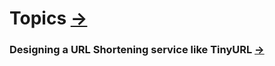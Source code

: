 # Topics [->](https://www.educative.io/courses/grokking-the-system-design-interview)
### Designing a URL Shortening service like TinyURL [->](https://www.educative.io/courses/grokking-the-system-design-interview/m2ygV4E81AR)
